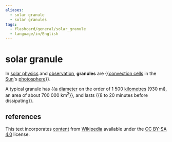 ```yaml
---
aliases:
  - solar granule
  - solar granules
tags:
  - flashcard/general/solar_granule
  - language/in/English
---
```


# solar granule

In [solar physics](solar%20physics.md) and [observation](solar%20observation.md), __granules__ are {{[convection cells](convection%20cell.md) in the [Sun](Sun.md)'s [photosphere](photosphere.md)}}. <!--SR:!2024-08-13,17,290-->

A typical granule has {{a [diameter](diameter.md) on the order of 1&nbsp;500&nbsp;[kilometres](kilometre.md) (930&nbsp;mi), an area of about 700&nbsp;000&nbsp;km<sup>2</sup>}}, and lasts {{8 to 20 minutes before dissipating}}. <!--SR:!2024-08-10,14,290!2024-08-11,6,250-->

## references

This text incorporates [content](https://en.wikipedia.org/wiki/solar_granule) from [Wikipedia](Wikipedia.md) available under the [CC BY-SA 4.0](https://creativecommons.org/licenses/by-sa/4.0/) license.
